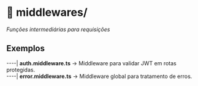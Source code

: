 # 📂 middlewares/
*Funções intermediárias para requisições*<br/>


## Exemplos

----| **auth.middleware.ts** → Middleware para validar JWT em rotas protegidas.<br/>
----| **error.middleware.ts** → Middleware global para tratamento de erros.<br/>
